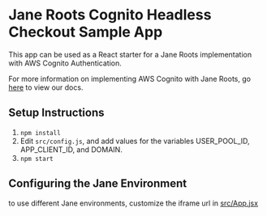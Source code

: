 # Jane Roots Cognito Headless Checkout Sample App

This app can be used as a React starter for a Jane Roots implementation with AWS Cognito Authentication.

For more information on implementing AWS Cognito with Jane Roots, go [here](https://docs.iheartjane.com/new-jane-roots-docs/implementing-roots/integrating-authentication/implementing-cognito-auth) to view our docs.

## Setup Instructions
1) `npm install`
2) Edit `src/config.js`, and add values for the variables USER_POOL_ID, APP_CLIENT_ID, and DOMAIN.
4) `npm start`

## Configuring the Jane Environment
to use different Jane environments, customize the iframe url in [src/App.jsx](https://github.com/janetechinc/headless-checkout-with-cognito-public/blob/main/src/App.jsx#L48)